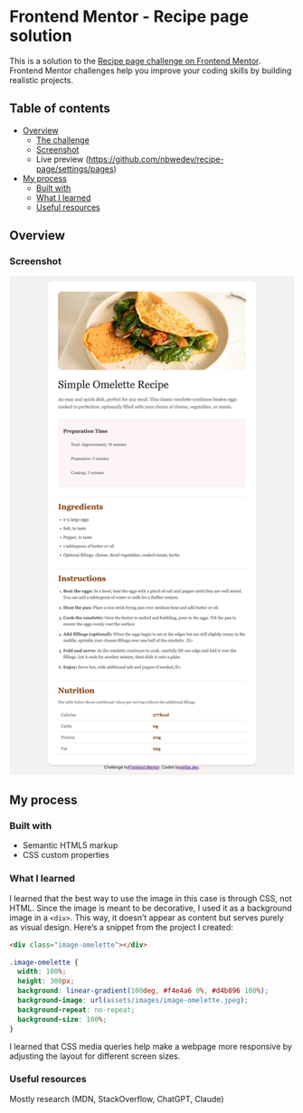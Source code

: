 # Frontend Mentor - Recipe page solution

This is a solution to the [Recipe page challenge on Frontend Mentor](https://www.frontendmentor.io/challenges/recipe-page-KiTsR8QQKm). Frontend Mentor challenges help you improve your coding skills by building realistic projects.

## Table of contents

- [Overview](#overview)
  - [The challenge](#the-challenge)
  - [Screenshot](#screenshot)
  - Live preview (https://github.com/nbwedev/recipe-page/settings/pages)
- [My process](#my-process)
  - [Built with](#built-with)
  - [What I learned](#what-i-learned)
  - [Useful resources](#useful-resources)

## Overview

### Screenshot

![](./assets/images/recipe-screenshot.png)

## My process

### Built with

- Semantic HTML5 markup
- CSS custom properties

### What I learned

I learned that the best way to use the image in this case is through CSS, not HTML. Since the image is meant to be decorative, I used it as a background image in a `<div>`. This way, it doesn’t appear as content but serves purely as visual design. Here’s a snippet from the project I created:

```html
<div class="image-omelette"></div>
```

```css
.image-omelette {
  width: 100%;
  height: 300px;
  background: linear-gradient(100deg, #f4e4a6 0%, #d4b896 100%);
  background-image: url(assets/images/image-omelette.jpeg);
  background-repeat: no-repeat;
  background-size: 100%;
}
```

I learned that CSS media queries help make a webpage more responsive by adjusting the layout for different screen sizes.

### Useful resources

Mostly research (MDN, StackOverflow, ChatGPT, Claude)
